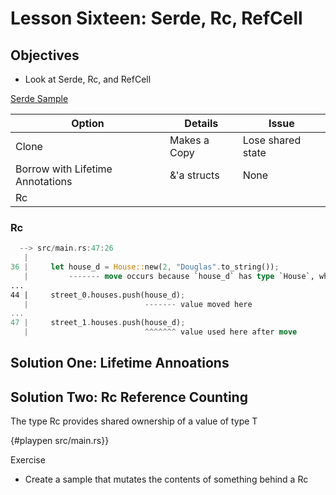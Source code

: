 
# Lesson Sixteen: Serde, Rc, RefCell 

## Objectives 

- Look at Serde, Rc, and RefCell 

[Serde Sample](https://play.rust-lang.org/?version=stable&mode=debug&edition=2018&gist=72755f28f99afc95e01d63174b28c1f5)


| Option                            | Details       | Issue             | 
| --------------------------------- | ------------- | ----------------- |
| Clone                             | Makes a Copy  | Lose shared state |
| Borrow with Lifetime Annotations  | &'a structs   | None              |
| Rc<T>                             |               |                   |


### Rc<T>

```rust
  --> src/main.rs:47:26
   |
36 |     let house_d = House::new(2, "Douglas".to_string());
   |         ------- move occurs because `house_d` has type `House`, which does not implement the `Copy` trait
...
44 |     street_0.houses.push(house_d);
   |                          ------- value moved here
...
47 |     street_1.houses.push(house_d);
   |                          ^^^^^^^ value used here after move

```

## Solution One: Lifetime Annoations


## Solution Two: Rc<T> Reference Counting  


The type Rc<T> provides shared ownership of a value of type T

{#playpen src/main.rs}}


Exercise

- Create a sample that mutates the contents of something behind a Rc<T>